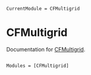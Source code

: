 ```@meta
CurrentModule = CFMultigrid
```

# CFMultigrid

Documentation for [CFMultigrid](https://github.com/ClimFlows/CFMultigrid.jl).

```@index
```

```@autodocs
Modules = [CFMultigrid]
```
